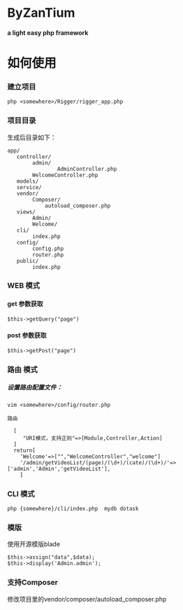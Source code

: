 # ByZanTium
#### a light easy php framework

# 如何使用

### 建立项目

```
php <somewhere>/Rigger/rigger_app.php
```

### 项目目录

生成后目录如下：

```
app/
   controller/
        admin/
                AdminController.php
        WelcomeController.php
   models/
   service/
   vendor/
        Composer/
            autoload_composer.php
   views/
        Admin/
        Welcome/
   cli/
        index.php
   config/
        config.php
        router.php
   public/
        index.php

```
### WEB 模式

#### get 参数获取

```
$this->getQuery("page")
```

#### post 参数获取

```
$this->getPost("page")
```

### 路由 模式
##### 设置路由配置文件：


```
vim <somewhere>/config/router.php

路由

  [
     "URI模式，支持正则"=>[Module,Controller,Action]
  ]
  return[
    'Welcome'=>["","WelcomeController","welcome"]
    '/admin/getVideoList/(page)/(\d+)/(cate)/(\d+)/'=>['admin','Admin','getVideoList'],
    ]
```


### CLI 模式

```
php {somewhere}/cli/index.php  mydb dotask
```

### 模版
使用开源模版blade

```
$this->assign("data",$data);
$this->display('Admin.admin');
```

### 支持Composer
修改项目里的vendor/composer/autoload_composer.php


